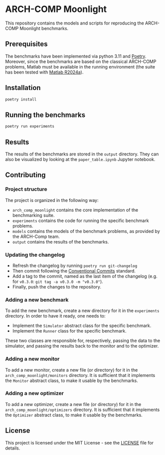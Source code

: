 # ARCH-COMP Moonlight

This repository contains the models and scripts for reproducing the ARCH-COMP Moonlight benchmarks.

## Prerequisites
The benchmarks have been implemented via python 3.11 and [Poetry](https://python-poetry.org/docs/#installation).
Moreover, since the benchmarks are based on the classical ARCH-COMP problems, Matlab must be available in the running environment (the suite has been tested with [Matlab R2024a](https://www.mathworks.com/help/install/ug/install-products-with-internet-connection.html)).


## Installation
```bash
poetry install
```

## Running the benchmarks
```bash
poetry run experiments
```

## Results
The results of the benchmarks are stored in the `output` directory. They can also be visualized by looking at the `paper_table.ipynb` Jupyter notebook.

## Contributing

### Project structure
The project is organized in the following way:
- `arch_comp_moonlight` contains the core implementation of the benchmarking suite.
- `experiments` contains the code for running the specific benchmark problems.
- `models` contains the models of the benchmark problems, as provided by the ARCH-Comp team.
- `output` contains the results of the benchmarks.

### Updating the changelog
- Refresh the changelog by running `poetry run git-changelog`
- Then commit following the [Conventional Commits](https://www.conventionalcommits.org/en/v1.0.0/) standard.
- Add a tag to the commit, named as the last item of the changelog (e.g. for `v0.3.0`: `git tag -a v0.3.0 -m "v0.3.0"`).
- Finally, push the changes to the repository.

### Adding a new benchmark
To add the new benchmark, create a new directory for it in the `experiments` directory.
In order to have it ready, one needs to:
- Implement the `Simulator` abstract class for the specific benchmark.
- Implement the `Runner` class for the specific benchmark.

These two classes are responsible for, respectively, passing the data to the simulator, and passing the results back to the monitor and to the optimizer. 

### Adding a new monitor
To add a new monitor, create a new file (or directory) for it in the `arch_comp_moonlight/monitors` directory.
It is sufficient that it implements the `Monitor` abstract class, to make it usable by the benchmarks.

### Adding a new optimizer
To add a new optimizer, create a new file (or directory) for it in the `arch_comp_moonlight/optimizers` directory.
It is sufficient that it implements the `Optimizer` abstract class, to make it usable by the benchmarks.

## License
This project is licensed under the MIT License - see the [LICENSE](LICENSE) file for details.

